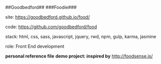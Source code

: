 ##Goodbedford##
###Foodie###

site: https://goodbedford.github.io/food/

code: https://github.com/goodbedford/food

stack: html, css, sass, javascript, jquery, rwd, npm, gulp, karma, jasmine

role: Front End development


**personal reference file**
**demo project: inspired by** http://foodsense.is/
